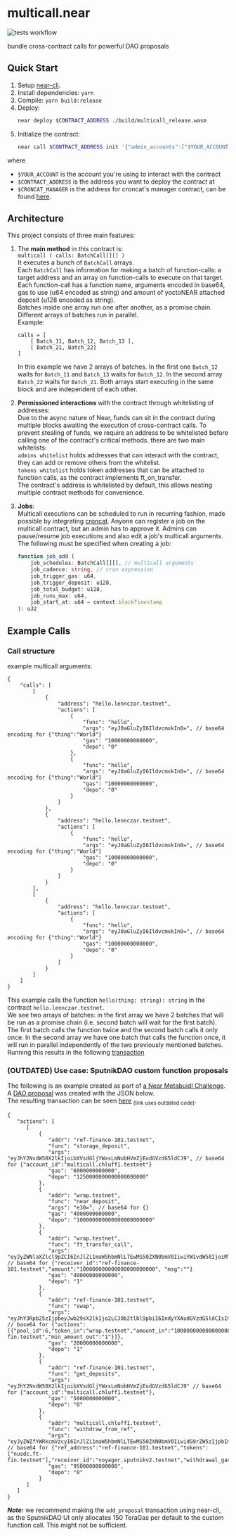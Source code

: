 # multicall.near

![tests workflow](https://github.com/quicswap/near-multicall/actions/workflows/tests.yml/badge.svg)  

bundle cross-contract calls for powerful DAO proposals

## Quick Start

1. Setup [near-cli](https://docs.near.org/docs/tools/near-cli).
2. Install dependencies: `yarn`
3. Compile: `yarn build:release`
4. Deploy:  
    ```bash
    near deploy $CONTRACT_ADDRESS ./build/multicall_release.wasm
    ```
6. Initialize the contract:
    ```bash
    near call $CONTRACT_ADDRESS init '{"admin_accounts":["$YOUR_ACCOUNT"],"croncat_manager":"$CRONCAT_MANAGER","job_bond":"100000000000000000000000"}' --amount 0.1 --accountId $YOUR_ADDRESS
    ```

where 
* `$YOUR_ACCOUNT` is the account you're using to interact with the contract 
* `$CONTRACT_ADDRESS` is the address you want to deploy the contract at 
* `$CRONCAT_MANAGER` is the address for croncat's manager contract, can be found [here](https://docs.cron.cat/docs/deployed-contracts/#manager).

## Architecture

This project consists of three main features:

1. The **main method** in this contract is:  
`multicall ( calls: BatchCall[][] )`  
It executes a bunch of `BatchCall` arrays.  
Each `BatchCall` has information for making a batch of function-calls: a target address and an array on function-calls to execute on that target. Each function-call has a function name, arguments encoded in base64, gas to use (u64 encoded as string) and amount of yoctoNEAR attached deposit (u128 encoded as string).  
Batches inside one array run one after another, as a promise chain.  
Different arrays of batches run in parallel.  
Example:  
    ```
    calls = [
        [ Batch_11, Batch_12, Batch_13 ],
        [ Batch_21, Batch_22]
    ]
    ```  
    In this example we have 2 arrays of batches. In the first one `Batch_12` waits for `Batch_11` and `Batch_13` waits for `Batch_12`. In the second array `Batch_22` waits for `Batch_21`. Both arrays start executing in the same block and are independent of each other.

2. **Permissioned interactions** with the contract through whitelisting of addresses:  
Due to the async nature of Near, funds can sit in the contract during multiple blocks awaiting the execution of cross-contract calls. To prevent stealing of funds, we require an address to be whitelisted before calling one of the contract's critical methods.
there are two main whitelists:  
`admins whitelist` holds addresses that can interact with the contract, they can add or remove others from the whitelist.  
`tokens whitelist` holds token addresses that can be attached to function calls, as the contract implements ft_on_transfer.  
The contract's address is whitelisted by default, this allows nesting multiple contract methods for convenience.  

3. **Jobs**:  
Multicall executions can be scheduled to run in recurring fashion, made possible by integrating [croncat](https://cron.cat/). Anyone can register a job on the multicall contract, but an admin has to approve it. Admins can pause/resume job executions and also edit a job's multicall arguments.  
The following must be specified when creating a job:
    ```ts
    function job_add (
        job_schedules: BatchCall[][], // multicall arguments
        job_cadence: string, // cron expression
        job_trigger_gas: u64,
        job_trigger_deposit: u128,
        job_total_budget: u128,
        job_runs_max: u64,
        job_start_at: u64 = context.blockTimestamp
    ): u32 
    ```

## Example Calls

### Call structure
example multicall arguments:
```json=
{
    "calls": [
        [ 
            {
                "address": "hello.lennczar.testnet",
                "actions": [
                    {
                        "func": "hello",
                        "args": "eyJ0aGluZyI6IldvcmxkIn0=", // base64 encoding for {"thing":"World"}
                        "gas": "10000000000000",
                        "depo": "0"
                    },
                    {
                        "func": "hello",
                        "args": "eyJ0aGluZyI6IldvcmxkIn0=", // base64 encoding for {"thing":"World"}
                        "gas": "10000000000000",
                        "depo": "0"
                    }
                ]
            },
            {
                "address": "hello.lennczar.testnet",
                "actions": [
                    {
                        "func": "hello",
                        "args": "eyJ0aGluZyI6IldvcmxkIn0=", // base64 encoding for {"thing":"World"}
                        "gas": "10000000000000",
                        "depo": "0"
                    }
                ]
            }
        ],
        [
            {
                "address": "hello.lennczar.testnet",
                "actions": [
                    {
                        "func": "hello",
                        "args": "eyJ0aGluZyI6IldvcmxkIn0=", // base64 encoding for {"thing":"World"}
                        "gas": "10000000000000",
                        "depo": "0"
                    }
                ]
            }
        ]
    ]
}
```
This example calls the function `hello(thing: string): string` in the contract `hello.lennczar.testnet`.  
We see two arrays of batches: in the first array we have 2 batches that will be run as a promise chain (i.e. second batch will wait for the first batch). The first batch calls the function twice and the second batch calls it only once. In the second array we have one batch that calls the function once, it will run in parallel independently of the two previously mentioned batches.  
Running this results in the following [transaction](https://explorer.testnet.near.org/transactions/HHEDj5FnRXJpGwR68PegHNWgpGjXcFWFyq2Nw27sDkx2)  


### (OUTDATED) Use case: SputnikDAO custom function proposals  
The following is an example created as part of [a Near Metabuidl Challenge](https://airtable.com/shrdNEynK25TGJ91h/tblTtriXzrEiCfpoy/viwGhGQTKiJ4L5JSG/recUH7SubilpUKeNm).
A [DAO proposal](https://testnet-v2.sputnik.fund/#/voyager.sputnikv2.testnet/6) was created with the JSON below.   
The resulting transaction can be seen [here](https://explorer.testnet.near.org/transactions/ELhBMPALasHNuugPNRoiWU4GYFDkyS4AHRCK35k11xMF
) <sub>(link uses outdated code)</sub>. 
```json=
{
   "actions": [
      [
          {
             "addr": "ref-finance-101.testnet",
             "func": "storage_deposit",
             "args": "eyJhY2NvdW50X2lkIjoibXVsdGljYWxsLmNobHVmZjEudGVzdG5ldCJ9", // base64 for {"account_id":"multicall.chluff1.testnet"}
             "gas": "6000000000000",
             "depo": "1250000000000000000000"
          },
          {
             "addr": "wrap.testnet",
             "func": "near_deposit",
             "args": "e30=", // base64 for {}
             "gas": "4000000000000",
             "depo": "100000000000000000000000"
          },
          {
             "addr": "wrap.testnet",
             "func": "ft_transfer_call",
             "args": "eyJyZWNlaXZlcl9pZCI6InJlZi1maW5hbmNlLTEwMS50ZXN0bmV0IiwiYW1vdW50IjoiMTAwMDAwMDAwMDAwMDAwMDAwMDAwMDAwIiwgIm1zZyI6IiJ9", // base64 for {"receiver_id":"ref-finance-101.testnet","amount":"100000000000000000000000", "msg":""}
             "gas": "40000000000000",
             "depo": "1"
          },
          {
             "addr": "ref-finance-101.testnet",
             "func": "swap",
             "args": "eyJhY3Rpb25zIjpbeyJwb29sX2lkIjo2LCJ0b2tlbl9pbiI6IndyYXAudGVzdG5ldCIsImFtb3VudF9pbiI6IjEwMDAwMDAwMDAwMDAwMDAwMDAwMDAwMCIsInRva2VuX291dCI6Im51c2RjLmZ0LWZpbi50ZXN0bmV0IiwibWluX2Ftb3VudF9vdXQiOiIxIn1dfQ==" // base64 for {"actions":[{"pool_id":6,"token_in":"wrap.testnet","amount_in":"100000000000000000000000","token_out":"nusdc.ft-fin.testnet","min_amount_out":"1"}]},
             "gas": "20000000000000",
             "depo": "1"
          },
          {
             "addr": "ref-finance-101.testnet",
             "func": "get_deposits",
             "args": "eyJhY2NvdW50X2lkIjoibXVsdGljYWxsLmNobHVmZjEudGVzdG5ldCJ9" // base64 for {"account_id":"multicall.chluff1.testnet"},
             "gas": "5000000000000",
             "depo": "0"
          },
          {
             "addr": "multicall.chluff1.testnet",
             "func": "withdraw_from_ref",
             "args": "eyJyZWZfYWRkcmVzcyI6InJlZi1maW5hbmNlLTEwMS50ZXN0bmV0IiwidG9rZW5zIjpbIm51c2RjLmZ0LWZpbi50ZXN0bmV0Il0sInJlY2VpdmVyX2lkIjoidm95YWdlci5zcHV0bmlrdjIudGVzdG5ldCIsIndpdGhkcmF3YWxfZ2FzIjoiNTUwMDAwMDAwMDAwMDAiLCJ0b2tlbl90cmFuc2Zlcl9nYXMiOiI0MDAwMDAwMDAwMDAwIiwiZGVwb3NpdCI6IjEifQ==", // base64 for {"ref_address":"ref-finance-101.testnet","tokens":["nusdc.ft-fin.testnet"],"receiver_id":"voyager.sputnikv2.testnet","withdrawal_gas":"55000000000000","token_transfer_gas":"4000000000000","deposit":"1"}
             "gas": "95000000000000",
             "depo": "0"
          }
      ]
   ]
}
```

***Note:*** we recommend making the `add_proposal` transaction using near-cli, as the SputnikDAO UI only allocates 150 TeraGas per default to the custom function call. This might not be sufficient.   

